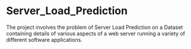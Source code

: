 # Server_Load_Prediction
The project involves the problem of Server Load Prediction on a Dataset containing details of various aspects of a web server running a variety of different software applications.
